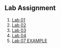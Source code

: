 <h2>Lab Assignment</h2>

<ol>
<li><a href="lab01/aboutme.html" target="_blank">Lab 01</a></li>
<li><a href="lab02/" target="_blank">Lab 02</a></li>
<li><a href="lab03/" target="_blank">Lab 03</a></li>
<li><a href="lab04/" target="_blank">Lab 04</a></li>
<li><a href="lab07example/table.html" target="_blank">Lab 07 EXAMPLE</a></li>
</ol>
